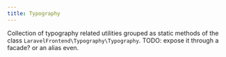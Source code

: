 ```yaml
---
title: Typography
---
```


Collection of typography related utilities grouped as static methods of the class `LaravelFrontend\Typography\Typography`.
TODO: expose it through a facade? or an alias even.
